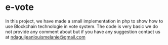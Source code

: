 # e-vote
In this project, we have made a small implementation in php to show how to use Blockchain technologie in vote system. The code is very basic we do not provide any comment about but if you have any suggestion contact us at ndaguijeanlouismelanie@gmail.com
